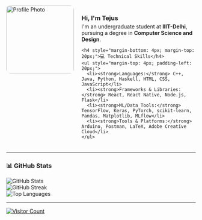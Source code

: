 <!-- Bio Section -->
<div style="display: flex; align-items: flex-start; gap: 20px; margin-bottom: 20px;">
  <img src="http://upload.wikimedia.org/wikipedia/commons/0/06/Green_character_pixel_art.png" alt="Profile Photo" width="180" style="border-radius: 10px;" />
  
  <div>
    <h3 style="margin-bottom: 4px;">Hi, I'm Tejus</h3>
    <p style="margin-top: 0;">
      I'm an undergraduate student at <strong>IIIT-Delhi</strong>, pursuing a degree in <strong>Computer Science and Design</strong>.
    </p>

    <h4 style="margin-bottom: 4px; margin-top: 20px;">💻 Technical Skills</h4>
    <ul style="margin-top: 4px; padding-left: 20px;">
      <li><strong>Languages:</strong> C++, Java, Python, Haskell, HTML, CSS, JavaScript</li>
      <li><strong>Frameworks & Libraries:</strong> React, React Native, Node.js, Flask</li>
      <li><strong>ML/Data Tools:</strong> TensorFlow, Keras, PyTorch, scikit-learn, Pandas, Matplotlib, MLflow</li>
      <li><strong>Tools & Platforms:</strong> Arduino, Postman, LaTeX, Adobe Creative Cloud</li>
    </ul>
  </div>
</div>

---

### 📊 GitHub Stats

![GitHub Stats](https://github-readme-stats.vercel.app/api?username=Tejusmadan&theme=tokyonight&hide_border=false&include_all_commits=false&count_private=false)  
![GitHub Streak](https://nirzak-streak-stats.vercel.app/?user=Tejusmadan&theme=tokyonight&hide_border=false)  
![Top Languages](https://github-readme-stats.vercel.app/api/top-langs/?username=Tejusmadan&theme=tokyonight&hide_border=false&layout=compact)

---

<p align="left">
  <a href="https://visitcount.itsvg.in">
    <img src="https://visitcount.itsvg.in/api?id=Tejusmadan&icon=5&color=6" alt="Visitor Count"/>
  </a>
</p>
